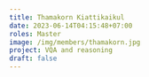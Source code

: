 ```yaml
---
title: Thamakorn Kiattikaikul
date: 2023-06-14T04:15:48+07:00
roles: Master
image: /img/members/thamakorn.jpg
project: VQA and reasoning
draft: false
---
```


